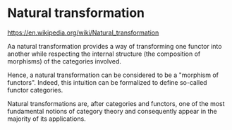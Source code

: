 # Natural transformation

https://en.wikipedia.org/wiki/Natural_transformation

Aa natural transformation provides a way of transforming one functor into another while respecting the internal structure (the composition of morphisms) of the categories involved.

Hence, a natural transformation can be considered to be a "morphism of functors". Indeed, this intuition can be formalized to define so-called functor categories.

Natural transformations are, after categories and functors, one of the most fundamental notions of category theory and consequently appear in the majority of its applications.
